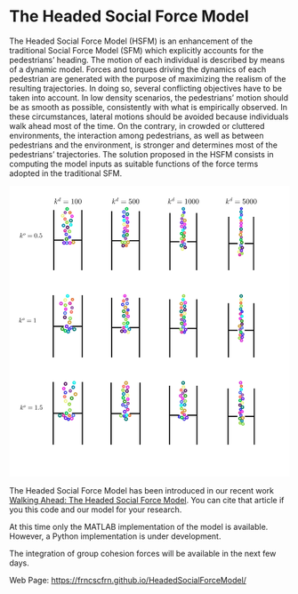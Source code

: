 # The Headed Social Force Model

The Headed Social Force Model (HSFM) is an enhancement of the traditional Social Force Model (SFM) which explicitly accounts for the pedestrians’ heading. The motion of each individual is described by means of a dynamic model. Forces and torques driving the dynamics of each pedestrian are generated with the purpose of maximizing the realism of the resulting trajectories. In doing so, several conflicting objectives have to be taken into account. In low density scenarios, the pedestrians’ motion should be as smooth as possible, consistently with what is empirically observed. In these circumstances, lateral motions should be avoided because individuals walk ahead most of the time. On the contrary, in crowded or cluttered environments, the interaction among pedestrians, as well as between pedestrians and the environment, is stronger and determines most of the pedestrians’ trajectories. The solution proposed in the HSFM consists in computing the model inputs as suitable functions of the force terms adopted in the traditional SFM.

![Image](analysis.jpg)

The Headed Social Force Model has been introduced in our recent work [Walking Ahead: The Headed Social Force Model](http://dx.doi.org/10.1371/journal.pone.0169734). You can cite that article if you this code and our model for your research.

At this time only the MATLAB implementation of the model is available. However, a Python implementation is under development.

The integration of group cohesion forces will be available in the next few days.

Web Page: https://frncscfrn.github.io/HeadedSocialForceModel/
